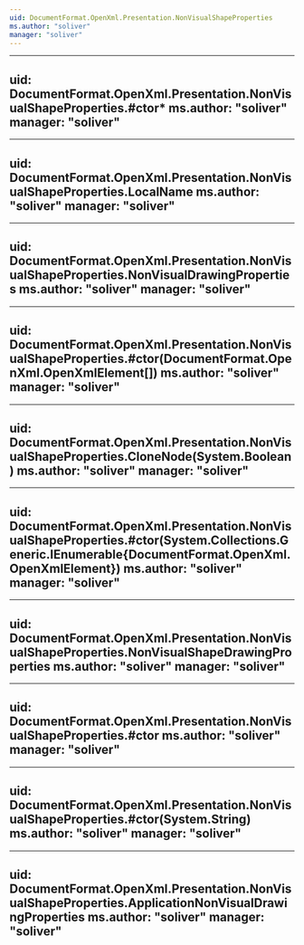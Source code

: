 ```yaml
---
uid: DocumentFormat.OpenXml.Presentation.NonVisualShapeProperties
ms.author: "soliver"
manager: "soliver"
---
```


---
uid: DocumentFormat.OpenXml.Presentation.NonVisualShapeProperties.#ctor*
ms.author: "soliver"
manager: "soliver"
---

---
uid: DocumentFormat.OpenXml.Presentation.NonVisualShapeProperties.LocalName
ms.author: "soliver"
manager: "soliver"
---

---
uid: DocumentFormat.OpenXml.Presentation.NonVisualShapeProperties.NonVisualDrawingProperties
ms.author: "soliver"
manager: "soliver"
---

---
uid: DocumentFormat.OpenXml.Presentation.NonVisualShapeProperties.#ctor(DocumentFormat.OpenXml.OpenXmlElement[])
ms.author: "soliver"
manager: "soliver"
---

---
uid: DocumentFormat.OpenXml.Presentation.NonVisualShapeProperties.CloneNode(System.Boolean)
ms.author: "soliver"
manager: "soliver"
---

---
uid: DocumentFormat.OpenXml.Presentation.NonVisualShapeProperties.#ctor(System.Collections.Generic.IEnumerable{DocumentFormat.OpenXml.OpenXmlElement})
ms.author: "soliver"
manager: "soliver"
---

---
uid: DocumentFormat.OpenXml.Presentation.NonVisualShapeProperties.NonVisualShapeDrawingProperties
ms.author: "soliver"
manager: "soliver"
---

---
uid: DocumentFormat.OpenXml.Presentation.NonVisualShapeProperties.#ctor
ms.author: "soliver"
manager: "soliver"
---

---
uid: DocumentFormat.OpenXml.Presentation.NonVisualShapeProperties.#ctor(System.String)
ms.author: "soliver"
manager: "soliver"
---

---
uid: DocumentFormat.OpenXml.Presentation.NonVisualShapeProperties.ApplicationNonVisualDrawingProperties
ms.author: "soliver"
manager: "soliver"
---
